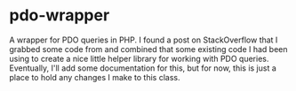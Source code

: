 pdo-wrapper
===========

A wrapper for PDO queries in PHP.  I found a post on StackOverflow that I grabbed some code from and combined 
that some existing code I had been using to create a nice little helper library for working with PDO queries. 
Eventually, I'll add some documentation for this, but for now, this is just a place to hold any changes I make
to this class.
